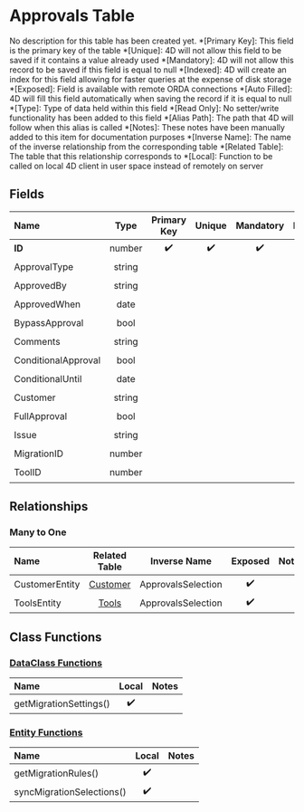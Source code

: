 ﻿# Approvals Table
No description for this table has been created yet.
*[Primary Key]: This field is the primary key of the table
*[Unique]: 4D will not allow this field to be saved if it contains a value already used
*[Mandatory]: 4D will not allow this record to be saved if this field is equal to null
*[Indexed]: 4D will create an index for this field allowing for faster queries at the expense of disk storage
*[Exposed]: Field is available with remote ORDA connections
*[Auto Filled]: 4D will fill this field automatically when saving the record if it is equal to null
*[Type]: Type of data held within this field
*[Read Only]: No setter/write functionality has been added to this field
*[Alias Path]: The path that 4D will follow when this alias is called
*[Notes]: These notes have been manually added to this item for documentation purposes
*[Inverse Name]: The name of the inverse relationship from the corresponding table
*[Related Table]: The table that this relationship corresponds to
*[Local]: Function to be called on local 4D client in user space instead of remotely on server
## Fields
|Name|Type|Primary Key|Unique|Mandatory|Indexed|Exposed|Auto Filled|Notes|
|:---|:---:|:---:|:---:|:---:|:---:|:---:|:---:|:---:|
|**ID**|number|✔️|✔️|✔️|✔️|✔️|✔️||
|ApprovalType|string|||||✔️|||
|ApprovedBy|string|||||✔️|||
|ApprovedWhen|date|||||✔️|||
|BypassApproval|bool|||||✔️|||
|Comments|string|||||✔️|||
|ConditionalApproval|bool|||||✔️|||
|ConditionalUntil|date|||||✔️|||
|Customer|string|||||✔️|||
|FullApproval|bool|||||✔️|||
|Issue|string|||||✔️|||
|MigrationID|number|||||✔️|||
|ToolID|number||||✔️|✔️|||
## Relationships
### Many to One
|Name|Related Table|Inverse Name|Exposed|Notes|
|:---|:---:|:---:|:---:|:---:|
|CustomerEntity|[Customer](Customer.md)|ApprovalsSelection|✔️||
|ToolsEntity|[Tools](Tools.md)|ApprovalsSelection|✔️||
## Class Functions
### [DataClass Functions](https://github.com/synthotec/SynthoTec-4D/blob/main/Project/Sources/Classes/Approvals.4dm)
|Name|Local|Notes|
|:---|:---:|:---:|
|getMigrationSettings()|✔️||
### [Entity Functions](https://github.com/synthotec/SynthoTec-4D/blob/main/Project/Sources/Classes/ApprovalsEntity.4dm)
|Name|Local|Notes|
|:---|:---:|:---:|
|getMigrationRules()|✔️||
|syncMigrationSelections()|✔️||